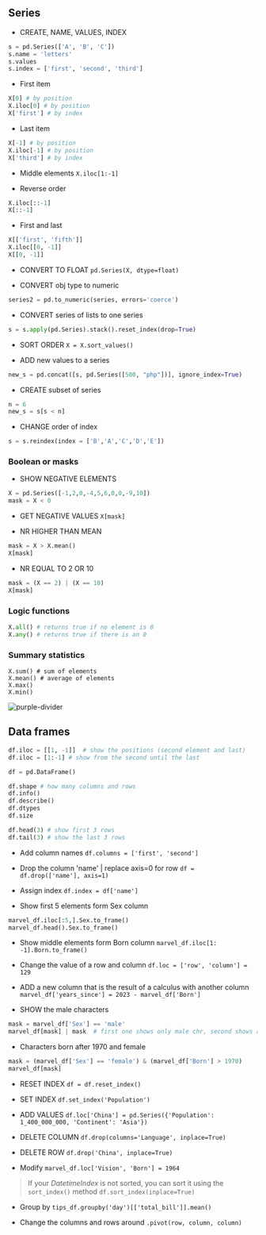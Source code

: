 ## Series

- CREATE, NAME, VALUES, INDEX

```python
s = pd.Series(['A', 'B', 'C']) 
s.name = 'letters' 
s.values 
s.index = ['first', 'second', 'third']
```
- First item
```python
X[0] # by position
X.iloc[0] # by position
X['first'] # by index
```

- Last item
```python
X[-1] # by position
X.iloc[-1] # by position
X['third'] # by index
```
- Middle elements
`X.iloc[1:-1]`

- Reverse order 
```python
X.iloc[::-1]
X[::-1]
```

- First and last
```python
X[['first', 'fifth']]
X.iloc[[0, -1]]
X[[0, -1]]
```

- CONVERT TO FLOAT
`pd.Series(X, dtype=float)` 

- CONVERT obj type to numeric
```python
series2 = pd.to_numeric(series, errors='coerce')
```

- CONVERT series of lists to one series
```python
s = s.apply(pd.Series).stack().reset_index(drop=True)
```

- SORT ORDER
`X = X.sort_values()`  

- ADD new values to a series
```python
new_s = pd.concat([s, pd.Series([500, "php"])], ignore_index=True)
```
- CREATE subset of series
```python
n = 6
new_s = s[s < n]
```

- CHANGE order of index
```python
s = s.reindex(index = ['B','A','C','D','E'])
```

### Boolean or masks

- SHOW NEGATIVE ELEMENTS
```python
X = pd.Series([-1,2,0,-4,5,6,0,0,-9,10])
mask = X < 0
```

- GET NEGATIVE VALUES
`X[mask]` 

- NR HIGHER THAN MEAN
```python
mask = X > X.mean()
X[mask] 
```

- NR EQUAL TO 2 OR 10
```python
mask = (X == 2) | (X == 10)
X[mask] 
```

### Logic functions
```python
X.all() # returns true if no element is 0
X.any() # returns true if there is an 0
```

### Summary statistics
```
X.sum() # sum of elements
X.mean() # average of elements
X.max()
X.min()
```

![purple-divider](https://user-images.githubusercontent.com/7065401/52071927-c1cd7100-2562-11e9-908a-dde91ba14e59.png)

## Data frames

```python
df.iloc = [[1, -1]]  # show the positions (second element and last)
df.iloc = [1:-1] # show from the second until the last
```

```python
df = pd.DataFrame()

df.shape # how many columns and rows
df.info()
df.describe()
df.dtypes
df.size

df.head(3) # show first 3 rows
df.tail(3) # show the last 3 rows
```
- Add column names
`df.columns = ['first', 'second']`

- Drop the column 'name' | replace axis=0 for row
`df = df.drop(['name'], axis=1)`

- Assign index
`df.index = df['name']` 

- Show first 5 elements form Sex column
``` python
marvel_df.iloc[:5,].Sex.to_frame()
marvel_df.head().Sex.to_frame()
```

- Show middle elements form Born column
`marvel_df.iloc[1: -1].Born.to_frame()`

- Change the value of a row and column
`df.loc = ['row', 'column'] = 129`

- ADD a new column that is the result of a calculus with another column
`marvel_df['years_since'] = 2023 - marvel_df['Born']`

- SHOW the male characters
```python
mask = marvel_df['Sex'] == 'male'
marvel_df[mask] | mask  # first one shows only male chr, second shows all
```

- Characters born after 1970 and female
```python
mask = (marvel_df['Sex'] == 'female') & (marvel_df['Born'] > 1970)
marvel_df[mask]
```

- RESET INDEX
`df = df.reset_index()`

- SET INDEX
`df.set_index('Population')`

- ADD VALUES
`df.loc['China'] = pd.Series({'Population': 1_400_000_000, 'Continent': 'Asia'})`

- DELETE COLUMN
`df.drop(columns='Language', inplace=True)`

- DELETE ROW
`df.drop('China', inplace=True)`

- Modify 
`marvel_df.loc['Vision', 'Born'] = 1964`

> If your _DatetimeIndex_ is not sorted, you can sort it using the `sort_index()` method
`df.sort_index(inplace=True)`

- Group by
`tips_df.groupby('day')[['total_bill']].mean()`

- Change the columns and rows around
`.pivot(row, column, column)`
